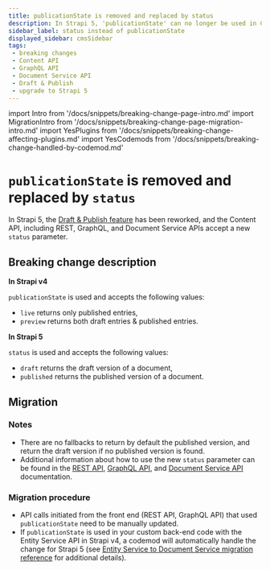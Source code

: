 ```yaml
---
title: publicationState is removed and replaced by status
description: In Strapi 5, 'publicationState' can no longer be used in Content API calls. The new status parameter can be used and accepts 2 different values, draft and published.
sidebar_label: status instead of publicationState
displayed_sidebar: cmsSidebar
tags:
 - breaking changes
 - Content API
 - GraphQL API
 - Document Service API
 - Draft & Publish
 - upgrade to Strapi 5
---
```


import Intro from '/docs/snippets/breaking-change-page-intro.md'
import MigrationIntro from '/docs/snippets/breaking-change-page-migration-intro.md'
import YesPlugins from '/docs/snippets/breaking-change-affecting-plugins.md'
import YesCodemods from '/docs/snippets/breaking-change-handled-by-codemod.md'

# `publicationState` is removed and replaced by `status`

In Strapi 5, the [Draft & Publish feature](/user-docs/content-manager/saving-and-publishing-content) has been reworked, and the Content API, including REST, GraphQL, and Document Service APIs accept a new `status` parameter.

<Intro />

<YesPlugins />
<YesCodemods />

## Breaking change description

<SideBySideContainer>

<SideBySideColumn>

**In Strapi v4**

`publicationState` is used and accepts the following values:

- `live` returns only published entries,
- `preview` returns both draft entries & published entries.

</SideBySideColumn>

<SideBySideColumn>

**In Strapi 5**

`status` is used and accepts the following values:

- `draft` returns the draft version of a document,
- `published` returns the published version of a document.

</SideBySideColumn>

</SideBySideContainer>

## Migration

<MigrationIntro />

### Notes

* There are no fallbacks to return by default the published version, and return the draft version if no published version is found.
* Additional information about how to use the new `status` parameter can be found in the [REST API](/dev-docs/api/rest/filters-locale-publication#status), [GraphQL API](/dev-docs/api/graphql#status), and [Document Service API](/dev-docs/api/document-service/status) documentation.

### Migration procedure

* API calls initiated from the front end (REST API, GraphQL API) that used `publicationState` need to be manually updated.
* If `publicationState` is used in your custom back-end code with the Entity Service API in Strapi v4, a codemod will automatically handle the change for Strapi 5 (see [Entity Service to Document Service migration reference](/dev-docs/migration/v4-to-v5/additional-resources/from-entity-service-to-document-service) for additional details).
